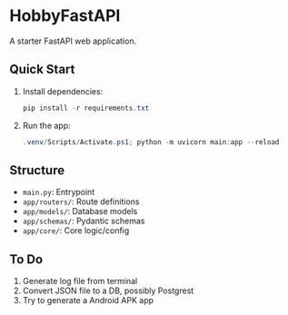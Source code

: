 # HobbyFastAPI

A starter FastAPI web application.

## Quick Start

1. Install dependencies:
   ```powershell
   pip install -r requirements.txt
   ```
2. Run the app:
   ```powershell
   .venv/Scripts/Activate.ps1; python -m uvicorn main:app --reload
   ```

## Structure
- `main.py`: Entrypoint
- `app/routers/`: Route definitions
- `app/models/`: Database models
- `app/schemas/`: Pydantic schemas
- `app/core/`: Core logic/config

## To Do
1. Generate log file from terminal
2. Convert JSON file to a DB, possibly Postgrest
3. Try to generate a Android APK app